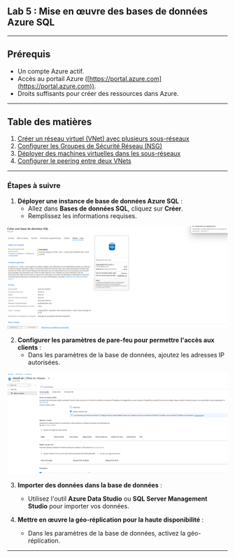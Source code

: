## Lab 5 : Mise en œuvre des bases de données Azure SQL

---

## Prérequis

- Un compte Azure actif.
- Accès au portail Azure ([https://portal.azure.com](https://portal.azure.com)).
- Droits suffisants pour créer des ressources dans Azure.

---

## Table des matières

1. [Créer un réseau virtuel (VNet) avec plusieurs sous-réseaux](#etape-1-créer-un-réseau-virtuel-vnet-avec-plusieurs-sous-réseaux)
2. [Configurer les Groupes de Sécurité Réseau (NSG)](#etape-2-configurer-les-groupes-de-sécurité-réseau-nsg)
3. [Déployer des machines virtuelles dans les sous-réseaux](#etape-3-déployer-des-machines-virtuelles-dans-les-sous-réseaux)
4. [Configurer le peering entre deux VNets](#etape-4-configurer-le-peering-entre-deux-vnets)

---

### Étapes à suivre

1. **Déployer une instance de base de données Azure SQL** :
   - Allez dans **Bases de données SQL**, cliquez sur **Créer**.
   - Remplissez les informations requises.

![alt text](<création de la base de données.png>)

2. **Configurer les paramètres de pare-feu pour permettre l'accès aux clients** :
   - Dans les paramètres de la base de données, ajoutez les adresses IP autorisées.
   
![alt text](image.png)

3. **Importer des données dans la base de données** :
   - Utilisez l'outil **Azure Data Studio** ou **SQL Server Management Studio** pour importer vos données.



4. **Mettre en œuvre la géo-réplication pour la haute disponibilité** :
   - Dans les paramètres de la base de données, activez la géo-réplication.



---
